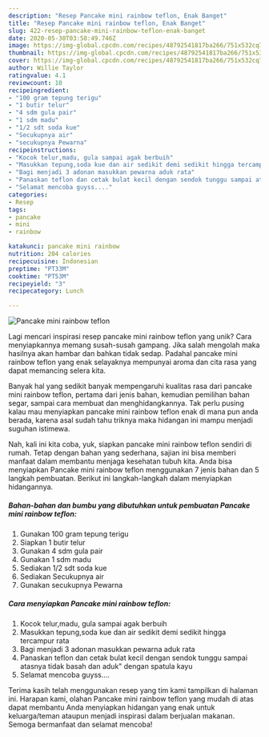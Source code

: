 ```yaml
---
description: "Resep Pancake mini rainbow teflon, Enak Banget"
title: "Resep Pancake mini rainbow teflon, Enak Banget"
slug: 422-resep-pancake-mini-rainbow-teflon-enak-banget
date: 2020-05-30T03:58:49.746Z
image: https://img-global.cpcdn.com/recipes/48792541817ba266/751x532cq70/pancake-mini-rainbow-teflon-foto-resep-utama.jpg
thumbnail: https://img-global.cpcdn.com/recipes/48792541817ba266/751x532cq70/pancake-mini-rainbow-teflon-foto-resep-utama.jpg
cover: https://img-global.cpcdn.com/recipes/48792541817ba266/751x532cq70/pancake-mini-rainbow-teflon-foto-resep-utama.jpg
author: Willie Taylor
ratingvalue: 4.1
reviewcount: 10
recipeingredient:
- "100 gram tepung terigu"
- "1 butir telur"
- "4 sdm gula pair"
- "1 sdm madu"
- "1/2 sdt soda kue"
- "Secukupnya air"
- "secukupnya Pewarna"
recipeinstructions:
- "Kocok telur,madu, gula sampai agak berbuih"
- "Masukkan tepung,soda kue dan air sedikit demi sedikit hingga tercampur rata"
- "Bagi menjadi 3 adonan masukkan pewarna aduk rata"
- "Panaskan teflon dan cetak bulat kecil dengan sendok tunggu sampai atasnya tidak basah dan aduk&#34; dengan spatula kayu"
- "Selamat mencoba guyss...."
categories:
- Resep
tags:
- pancake
- mini
- rainbow

katakunci: pancake mini rainbow 
nutrition: 204 calories
recipecuisine: Indonesian
preptime: "PT33M"
cooktime: "PT53M"
recipeyield: "3"
recipecategory: Lunch

---
```



![Pancake mini rainbow teflon](https://img-global.cpcdn.com/recipes/48792541817ba266/751x532cq70/pancake-mini-rainbow-teflon-foto-resep-utama.jpg)

Lagi mencari inspirasi resep pancake mini rainbow teflon yang unik? Cara menyiapkannya memang susah-susah gampang. Jika salah mengolah maka hasilnya akan hambar dan bahkan tidak sedap. Padahal pancake mini rainbow teflon yang enak selayaknya mempunyai aroma dan cita rasa yang dapat memancing selera kita.

Banyak hal yang sedikit banyak mempengaruhi kualitas rasa dari pancake mini rainbow teflon, pertama dari jenis bahan, kemudian pemilihan bahan segar, sampai cara membuat dan menghidangkannya. Tak perlu pusing kalau mau menyiapkan pancake mini rainbow teflon enak di mana pun anda berada, karena asal sudah tahu triknya maka hidangan ini mampu menjadi suguhan istimewa.




Nah, kali ini kita coba, yuk, siapkan pancake mini rainbow teflon sendiri di rumah. Tetap dengan bahan yang sederhana, sajian ini bisa memberi manfaat dalam membantu menjaga kesehatan tubuh kita. Anda bisa menyiapkan Pancake mini rainbow teflon menggunakan 7 jenis bahan dan 5 langkah pembuatan. Berikut ini langkah-langkah dalam menyiapkan hidangannya.

<!--inarticleads1-->

##### Bahan-bahan dan bumbu yang dibutuhkan untuk pembuatan Pancake mini rainbow teflon:

1. Gunakan 100 gram tepung terigu
1. Siapkan 1 butir telur
1. Gunakan 4 sdm gula pair
1. Gunakan 1 sdm madu
1. Sediakan 1/2 sdt soda kue
1. Sediakan Secukupnya air
1. Gunakan secukupnya Pewarna




<!--inarticleads2-->

##### Cara menyiapkan Pancake mini rainbow teflon:

1. Kocok telur,madu, gula sampai agak berbuih
1. Masukkan tepung,soda kue dan air sedikit demi sedikit hingga tercampur rata
1. Bagi menjadi 3 adonan masukkan pewarna aduk rata
1. Panaskan teflon dan cetak bulat kecil dengan sendok tunggu sampai atasnya tidak basah dan aduk&#34; dengan spatula kayu
1. Selamat mencoba guyss....




Terima kasih telah menggunakan resep yang tim kami tampilkan di halaman ini. Harapan kami, olahan Pancake mini rainbow teflon yang mudah di atas dapat membantu Anda menyiapkan hidangan yang enak untuk keluarga/teman ataupun menjadi inspirasi dalam berjualan makanan. Semoga bermanfaat dan selamat mencoba!
